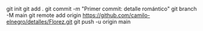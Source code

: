 git init
git add .
git commit -m "Primer commit: detalle romántico"
git branch -M main
git remote add origin https://github.com/camilo-elnegro/detalles/Florez.git
git push -u origin main
